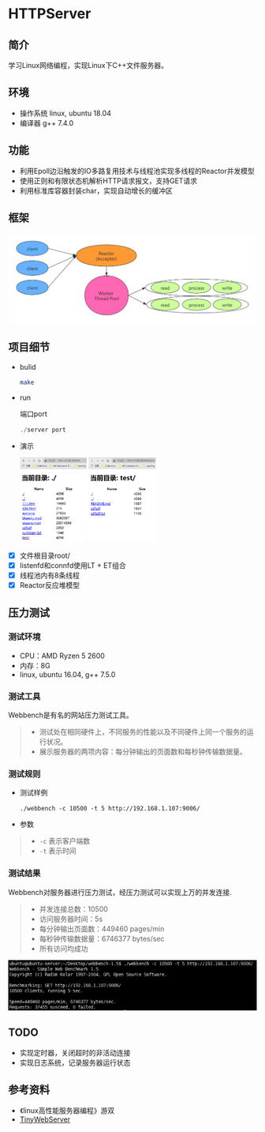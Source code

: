 HTTPServer
=====

## 简介

学习Linux网络编程，实现Linux下C++文件服务器。

## 环境

- 操作系统 linux, ubuntu 18.04
- 编译器 g++ 7.4.0

## 功能

- 利用Epoll边沿触发的IO多路复用技术与线程池实现多线程的Reactor并发模型
- 使用正则和有限状态机解析HTTP请求报文，支持GET请求
- 利用标准库容器封装char，实现自动增长的缓冲区

## 框架

![](images/框架.png)

## 项目细节

- bulid

  ```sh
  make
  ```

- run

  端口port

  ```c++
  ./server port
  ```

- 演示

  <img src="images/演示1.png" style="zoom:33%;" />      <img src="images/演示2.png" style="zoom:33%;" />

- [x] 文件根目录root/
- [x] listenfd和connfd使用LT + ET组合
- [x] 线程池内有8条线程
- [x] Reactor反应堆模型

## 压力测试

### 测试环境

- CPU：AMD Ryzen 5 2600
- 内存：8G
- linux, ubuntu 16.04, g++ 7.5.0

### 测试工具

Webbench是有名的网站压力测试工具。

> - 测试处在相同硬件上，不同服务的性能以及不同硬件上同一个服务的运行状况。
> - 展示服务器的两项内容：每分钟输出的页面数和每秒钟传输数据量。

### 测试规则

- 测试样例

  ```shell
  ./webbench -c 10500 -t 5 http://192.168.1.107:9006/
  ```

- 参数

> - `-c` 表示客户端数
> - `-t` 表示时间

### 测试结果

Webbench对服务器进行压力测试，经压力测试可以实现上万的并发连接.

> - 并发连接总数：10500
> - 访问服务器时间：5s
> - 每分钟输出页面数：449460 pages/min
> - 每秒钟传输数据量：6746377 bytes/sec
> - 所有访问均成功

![](images/压力测试.png)

## TODO

- 实现定时器，关闭超时的非活动连接
- 实现日志系统，记录服务器运行状态

## 参考资料

- 《linux高性能服务器编程》游双
- [TinyWebServer](https://github.com/qinguoyi/TinyWebServer)
